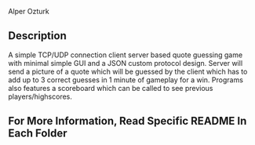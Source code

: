 Alper Ozturk

## Description
A simple TCP/UDP connection client server based quote guessing game with minimal simple GUI and a JSON custom protocol design. Server will send a picture of a quote
which will be guessed by the client which has to add up to 3 correct guesses in 1 minute of gameplay for a win. Programs also features a scoreboard which can be
called to see previous players/highscores.

## For More Information, Read Specific README In Each Folder
